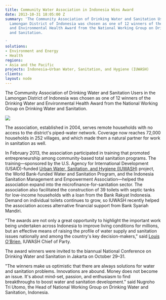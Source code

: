 ```yaml
---
title: Community Water Association in Indonesia Wins Award
date: 2013-10-31 18:05:00 Z
summary: 'The Community Association of Drinking Water and Sanitation Users in the
  Lamongan District of Indonesia was chosen as one of 12 winners of the Drinking Water
  and Environmental Health Award from the National Working Group on Drinking Water
  and Sanitation.

'
solutions:
- Environment and Energy
- Health
regions:
- Asia and the Pacific
projects: Indonesia—Urban Water, Sanitation, and Hygiene (IUWASH)
clients: 
layout: node
---
```


The Community Association of Drinking Water and Sanitation Users in the Lamongan District of Indonesia was chosen as one of 12 winners of the Drinking Water and Environmental Health Award from the National Working Group on Drinking Water and Sanitation.

![][1]

The association, established in 2004, serves remote households with no access to the district's piped-water network. Coverage now reaches 72,000 households in 252 villages, and which made them a natural partner for work in sanitation as well.

In February 2013, the association participated in training that promoted entrepreneurship among community-based total sanitation programs. The training—sponsored by the U.S. Agency for International Development (USAID)-funded [Urban Water, Sanitation, and Hygiene (IUWASH)][2] project, the World Bank-funded Water and Sanitation Program, and the Indonesia Sanitation Management and Empowerment Association—helped the association expand into the microfinance-for-sanitation sector. The association also facilitated the construction of 39 toilets with septic tanks for low-income households with a loan from the Bank Rakyat Indonesia. Demand on individual toilets continues to grow, so IUWASH recently helped the association access alternative financial support from Bank Syariah Mandiri.

"The awards are not only a great opportunity to highlight the important work being undertaken across Indonesia to improve living conditions for millions, but an effective means of raising the profile of water supply and sanitation issues nationally and among the country's key decision-makers," said [Louis O'Brien,][3] IUWASH Chief of Party.

The award winners were invited to the biannual National Conference on Drinking Water and Sanitation in Jakarta on October 29–31.

"The winners make us optimistic that there are always solutions for water and sanitation problems. Innovations are abound. Money does not become an issue. It's about mind-set, passion, and enthusiasm to find breakthroughs to boost water and sanitation development." said Nugroho Tri Utomo, the Head of National Working Group on Drinking Water and Sanitation, Indonesia.

[1]: /assets/images/news/IUWASH1.jpg
[2]: /our-work/projects/indonesia-urban-water-sanitation-and-hygiene-iuwash
[3]: /who-we-are/our-team/louis-obrien
